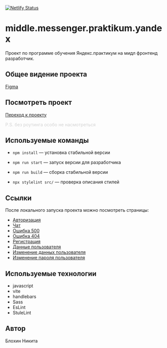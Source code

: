 [![Netlify Status](https://api.netlify.com/api/v1/badges/128d1d0c-c6e2-447a-9142-91cb2b87d111/deploy-status)](https://app.netlify.com/sites/chimerical-beignet-75621a/deploys)

# middle.messenger.praktikum.yandex

Проект по программе обучения Яндекс.практикум на мидл фронтенд разработчик.

## Общее видение проекта

[Figma](https://www.figma.com/design/nYh6OkmJRgXXwICia7oA8v/Стиль-чата-для-проекта-ЯП?node-id=0-1&p=f&t=sKClgouoI06Ynk8M-0)

## Посмотреть проект

[Переход к проекту](https://chimerical-beignet-75621a.netlify.app/)

<span style="color:lightgray">P.S. без роутинга особо не насмотреться</span>

## Используемые команды

- `npm install` — установка стабильной версии

- `npm run start` — запуск версии для разработчика

- `npm run build` — cборка стабильной версии

- `npx stylelint src/` — проверка описания стилей

## Ссылки

После локального запуска проекта можно посмотреть страницы:

- [Авторизация](http://localhost:3000/src/pages/Auth/Authorization/Authorization.html)
- [Чат](http://localhost:3000/src/pages/Chat/Chat.html)
- [Ошибка 500](http://localhost:3000/src/pages/Error/500/500.html)
- [Ошибка 404](http://localhost:3000/src/pages/Error/404/404.htmll)
- [Регистрация](http://localhost:3000/src/pages/Auth/Registrations/Registrations.html)
- [Данные пользователя](http://localhost:3000/src/pages/UserSettings/UserSettingsStatus/UserSettingsStatus.html)
- [Изменение данных пользователя](http://localhost:3000/src/pages/UserSettings/UserSettingsEdit/UserSettingsEdit.html)
- [Изменение пароля пользователя](http://localhost:3000/src/pages/UserSettings/UserSettingsPasswordEdit/UserSettingsPasswordEdit.html)

## Используемые технологии

- javascript
- vite
- handlebars
- Sass
- EsLint
- StuleLint

## Автор

Блохин Никита
